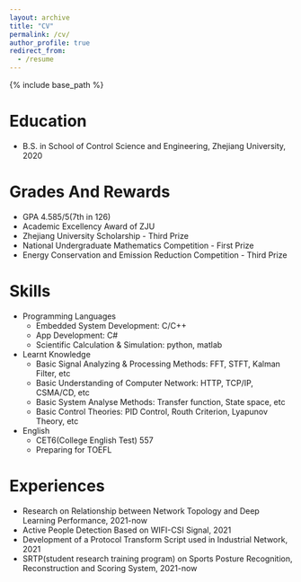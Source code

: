 ```yaml
---
layout: archive
title: "CV"
permalink: /cv/
author_profile: true
redirect_from:
  - /resume
---
```


{% include base_path %}

Education
======
* B.S. in School of Control Science and Engineering, Zhejiang University, 2020

Grades And Rewards
======
* GPA 4.585/5(7th in 126)
* Academic Excellency Award of ZJU
* Zhejiang University Scholarship - Third Prize
* National Undergraduate Mathematics Competition - First Prize
* Energy Conservation and Emission Reduction Competition - Third Prize
  
Skills
======
* Programming Languages
  * Embedded System Development: C/C++
  * App Development: C#
  * Scientific Calculation & Simulation: python, matlab
* Learnt Knowledge
  * Basic Signal Analyzing & Processing Methods: FFT, STFT, Kalman Filter, etc
  * Basic Understanding of Computer Network: HTTP, TCP/IP, CSMA/CD, etc
  * Basic System Analyse Methods: Transfer function, State space, etc
  * Basic Control Theories: PID Control, Routh Criterion, Lyapunov Theory, etc
* English
  * CET6(College English Test) 557
  * Preparing for TOEFL

Experiences
======
* Research on Relationship between Network Topology and Deep Learning Performance, 2021-now
* Active People Detection Based on WIFI-CSI Signal, 2021
* Development of a Protocol Transform Script used in Industrial Network, 2021
* SRTP(student research training program) on Sports Posture Recognition, Reconstruction and Scoring System, 2021-now

